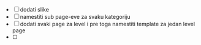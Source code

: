 - [ ] dodati slike
- [ ] namestiti sub page-eve za svaku kategoriju
- [ ] dodati svaki page za level i pre toga namestiti template za jedan level page
- [ ] 